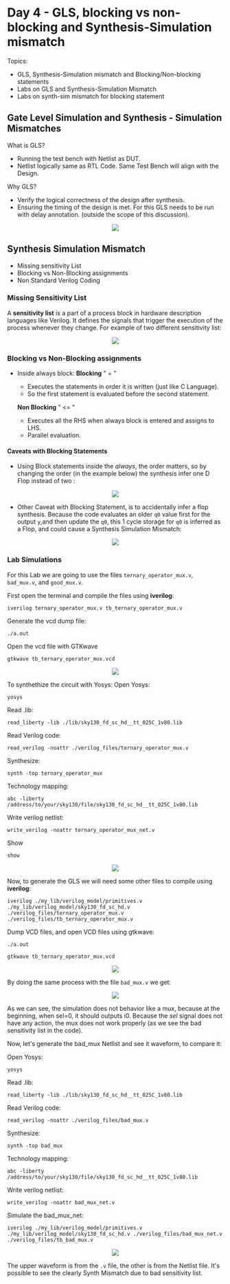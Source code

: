 # Day 4 - GLS, blocking vs non-blocking and Synthesis-Simulation mismatch
Topics:
- GLS, Synthesis-Simulation mismatch and Blocking/Non-blocking statements
- Labs on GLS and Synthesis-Simulation Mismatch
- Labs on synth-sim mismatch for blocking statement

## Gate Level Simulation and Synthesis - Simulation Mismatches

What is GLS?
* Running the test bench with Netlist as DUT.
* Netlist logically same as RTL Code. Same Test Bench will align with the Design.

Why GLS?
* Verify the logical correctness of the design after synthesis.
* Ensuring the timing of the design is met. For this GLS needs to be run with delay annotation. (outside the scope of this discussion).

<p align="center">
  <img src="https://raw.githubusercontent.com/GustavoKanaiama/RTL-Design-and-Synthesis-using-sky130/refs/heads/main/Day_4/img/day4_img1.png"
  />
</p>

## Synthesis Simulation Mismatch
* Missing sensitivity List
* Blocking vs Non-Blocking assignments
* Non Standard Verilog Coding

### Missing Sensitivity List
A **sensitivity list** is a part of a process block in hardware description languages like Verilog. It defines the signals that trigger the execution of the process whenever they change. For example of two different sensitivity list:

<p align="center">
  <img src="https://raw.githubusercontent.com/GustavoKanaiama/RTL-Design-and-Synthesis-using-sky130/refs/heads/main/Day_4/img/day4_img2.png"
  />
</p>

### Blocking vs Non-Blocking assignments
* Inside always block:
    **Blocking** " = "
    - Executes the statements in order it is written (just like C Language).
    - So the first statement is evaluated before the second statement.

    **Non Blocking** " <= "
    - Executes all the RHS when always block is entered and assigns to LHS.
    - Parallel evaluation.

#### Caveats with Blocking Statements
* Using Block statements inside the _always_, the order matters, so by changing the order (in the example below) the synthesis infer one D Flop instead of two :

<p align="center">
  <img src="https://raw.githubusercontent.com/GustavoKanaiama/RTL-Design-and-Synthesis-using-sky130/refs/heads/main/Day_4/img/day4_img3.png"
  />
</p>

* Other Caveat with Blocking Statement, is to accidentally infer a flop synthesis. Because the code evaluates an older `q0` value first for the output `y`,and then update the `q0`, this 1 cycle storage for `q0` is inferred as a Flop, and could cause a Synthesis Simulation Mismatch:

<p align="center">
  <img src="https://raw.githubusercontent.com/GustavoKanaiama/RTL-Design-and-Synthesis-using-sky130/refs/heads/main/Day_4/img/day4_img4.png"
  />
</p>

### Lab Simulations
For this Lab we are going to use the files `ternary_operator_mux.v`, `bad_mux.v`, and `good_mux.v`.

First open the terminal and compile the files using **iverilog**:

```shell
iverilog ternary_operator_mux.v tb_ternary_operator_mux.v
```
Generate the vcd dump file:
```shell
./a.out
```
Open the vcd file with GTKwave
```shell
gtkwave tb_ternary_operator_mux.vcd
```

<p align="center">
  <img src="https://raw.githubusercontent.com/GustavoKanaiama/RTL-Design-and-Synthesis-using-sky130/refs/heads/main/Day_4/img/day4_img5.png"
  />
</p>

To synthethize the circuit with Yosys:
Open Yosys:
```shell
yosys
```
Read .lib:
```shell
read_liberty -lib ./lib/sky130_fd_sc_hd__tt_025C_1v80.lib
```

Read Verilog code:
```shell
read_verilog -noattr ./verilog_files/ternary_operator_mux.v
```
Synthesize:
```shell
synth -top ternary_operator_mux
```
Technology mapping:
```shell
abc -liberty /address/to/your/sky130/file/sky130_fd_sc_hd__tt_025C_1v80.lib
```
Write verilog netlist:
```shell
write_verilog -noattr ternary_operator_mux_net.v
```
Show
```shell
show
```

<p align="center">
  <img src="https://raw.githubusercontent.com/GustavoKanaiama/RTL-Design-and-Synthesis-using-sky130/refs/heads/main/Day_4/img/day4_img6.png"
  />
</p>

Now, to generate the GLS we will need some other files to compile using **iverilog**:

```shell
iverilog ./my_lib/verilog_model/primitives.v ./my_lib/verilog_model/sky130_fd_sc_hd.v ./verilog_files/ternary_operator_mux.v ./verilog_files/tb_ternary_operator_mux.v
```

Dump VCD files, and open VCD files using gtkwave:
```shell
./a.out

gtkwave tb_ternary_operator_mux.vcd
```

<p align="center">
  <img src="https://raw.githubusercontent.com/GustavoKanaiama/RTL-Design-and-Synthesis-using-sky130/refs/heads/main/Day_4/img/day4_img7.png"
  />
</p>

By doing the same process with the file `bad_mux.v` we get:

<p align="center">
  <img src="https://raw.githubusercontent.com/GustavoKanaiama/RTL-Design-and-Synthesis-using-sky130/refs/heads/main/Day_4/img/day4_img8.png"
  />
</p>

As we can see, the simulation does not behavior like a mux, because at the beginning, when sel=0, it should outputs i0. Because the _sel_ signal does not have any action, the mux does not work properly (as we see the bad sensitivity list in the code).

Now, let's generate the bad_mux Netlist and see it waveform, to compare it:

Open Yosys:
```shell
yosys
```
Read .lib:
```shell
read_liberty -lib ./lib/sky130_fd_sc_hd__tt_025C_1v80.lib
```

Read Verilog code:
```shell
read_verilog -noattr ./verilog_files/bad_mux.v
```
Synthesize:
```shell
synth -top bad_mux
```
Technology mapping:
```shell
abc -liberty /address/to/your/sky130/file/sky130_fd_sc_hd__tt_025C_1v80.lib
```
Write verilog netlist:
```shell
write_verilog -noattr bad_mux_net.v
```
Simulate the bad_mux_net:
```shell
iverilog ./my_lib/verilog_model/primitives.v ./my_lib/verilog_model/sky130_fd_sc_hd.v ./verilog_files/bad_mux_net.v ./verilog_files/tb_bad_mux.v

```

<p align="center">
  <img src="https://raw.githubusercontent.com/GustavoKanaiama/RTL-Design-and-Synthesis-using-sky130/refs/heads/main/Day_4/img/day4_img9.png"
  />
</p>

The upper waveform is from the `.v` file, the other is from the Netlist file. It's possible to see the clearly Synth Mismatch due to bad sensitivity list.